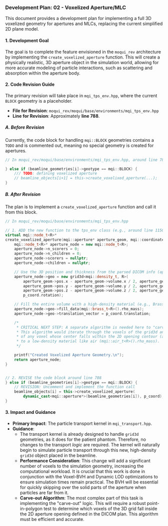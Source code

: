 ### Development Plan: 02 - Voxelized Aperture/MLC

This document provides a development plan for implementing a full 3D voxelized geometry for apertures and MLCs, replacing the current simplified 2D plane model.

#### **1. Development Goal**

The goal is to complete the feature envisioned in the `moqui_rev` architecture by implementing the `create_voxelized_aperture` function. This will create a physically realistic, 3D aperture object in the simulation world, allowing for more accurate modeling of particle interactions, such as scattering and absorption within the aperture body.

#### **2. Code Revision Guide**

The primary revision will take place in `mqi_tps_env.hpp`, where the current `BLOCK` geometry is a placeholder.

*   **File for Revision**: `moqui_rev/moqui/base/environments/mqi_tps_env.hpp`
*   **Line for Revision**: Approximately **line 788**.

##### **A. Before Revision**

Currently, the code block for handling `mqi::BLOCK` geometries contains a `TODO` and is commented out, meaning no special geometry is created for apertures.

```cpp
// In moqui_rev/moqui/base/environments/mqi_tps_env.hpp, around line 788

} else if (beamline_geometries[i]->geotype == mqi::BLOCK) {
    /// TODO: defining voxelized aperture
    // beamline_objects[i+1] = this->create_voxelixed_aperture(...);
}
```

##### **B. After Revision**

The plan is to implement a `create_voxelized_aperture` function and call it from this block.

```cpp
// In moqui_rev/moqui/base/environments/mqi_tps_env.hpp

// 1. ADD the new function to the tps_env class (e.g., around line 1150)
virtual mqi::node_t<R>*
create_voxelized_aperture(mqi::aperture* aperture_geom, mqi::coordinate_transform<R> p_coord) {
    mqi::node_t<R>* aperture_node = new mqi::node_t<R>;
    aperture_node->n_scorers = 0;
    aperture_node->n_children = 0;
    aperture_node->scorers = nullptr;
    aperture_node->children = nullptr;

    // Use the 3D position and thickness from the parsed DICOM info (aperture_geom)
    aperture_node->geo = new grid3d<mqi::density_t, R>(
        aperture_geom->pos.x - aperture_geom->volume.x / 2, aperture_geom->pos.x + aperture_geom->volume.x / 2, 2,
        aperture_geom->pos.y - aperture_geom->volume.y / 2, aperture_geom->pos.y + aperture_geom->volume.y / 2, 2,
        aperture_geom->pos.z - aperture_geom->volume.z / 2, aperture_geom->pos.z + aperture_geom->volume.z / 2, 2,
        p_coord.rotation);

    // Fill the entire volume with a high-density material (e.g., Brass)
    aperture_node->geo->fill_data(mqi::brass_t<R>().rho_mass);
    aperture_node->geo->translation_vector = p_coord.translation;

    /*
     * CRITICAL NEXT STEP: A separate algorithm is needed here to "carve out" the opening.
     * This algorithm would iterate through the voxels of the grid3d and set the density
     * of any voxel whose center falls within the 2D opening contour (aperture_geom->xypts)
     * to a low-density material like air (mqi::air_t<R>().rho_mass).
     */

    printf("Created Voxelized Aperture Geometry.\n");
    return aperture_node;
}


// 2. REVISE the code block around line 788
} else if (beamline_geometries[i]->geotype == mqi::BLOCK) {
    // REVISION: Uncomment and implement the function call
    beamline_objects[i] = this->create_voxelized_aperture(
        dynamic_cast<mqi::aperture*>(beamline_geometries[i]), p_coord);
}
```

#### **3. Impact and Guidance**

*   **Primary Impact**: The particle transport kernel in `mqi_transport.hpp`.
*   **Guidance**:
    *   The transport kernel is already designed to handle `grid3d` geometries, as it does for the patient phantom. Therefore, no changes to the transport *logic* are required. The kernel will naturally begin to simulate particle transport through this new, high-density `grid3d` object placed in the beamline.
    *   **Performance Consideration**: This change will add a significant number of voxels to the simulation geometry, increasing the computational workload. It is crucial that this work is done in conjunction with the Voxel-BVH and Dynamic LOD optimizations to ensure simulation times remain practical. The BVH will be essential for quickly skipping over the solid parts of the aperture when particles are far from it.
    *   **Carve-out Algorithm**: The most complex part of this task is implementing the "carve-out" logic. This will require a robust point-in-polygon test to determine which voxels of the 3D grid fall inside the 2D aperture opening defined in the DICOM plan. This algorithm must be efficient and accurate.